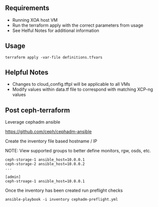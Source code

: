 ## Requirements

- Running XOA host VM
- Run the terraform apply with the correct parameters from usage
- See Helful Notes for additional information

## Usage

```
terraform apply -var-file definitions.tfvars
```

## Helpful Notes

- Changes to cloud_config.tftpl will be applicable to all VMs
- Modify values within data.tf file to correspond with matching XCP-ng values

## Post ceph-terraform

Leverage cephadm ansible

https://github.com/ceph/cephadm-ansible

Create the inventory file based hostname / IP

NOTE: View supported groups to better define monitors, rgw, osds, etc.

```
ceph-storage-1 ansible_host=10.0.0.1
ceph-storage-2 ansible_host=10.0.0.2
...

[admin]
ceph-stroage-1 ansible_host=10.0.0.1
```

Once the inventory has been created run preflight checks

```
ansible-playbook -i inventory cephadm-preflight.yml
```